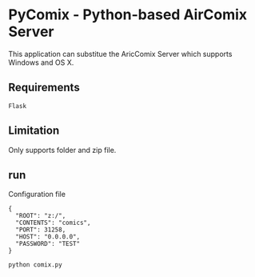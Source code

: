 # PyComix - Python-based AirComix Server

This application can substitue the AricComix Server which supports Windows and OS X.

## Requirements
```
Flask
```

## Limitation
Only supports folder and zip file.

## run
Configuration file
```
{
  "ROOT": "z:/",
  "CONTENTS": "comics",
  "PORT": 31258,
  "HOST": "0.0.0.0",
  "PASSWORD": "TEST"
}
```

```
python comix.py
```
